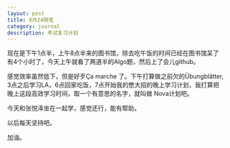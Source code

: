 ```yaml
---
layout: post
title: 8月24随笔
category: journal
description: 考试复习计划
---
```


现在是下午1点半，上午8点半来的图书馆，除去吃午饭的时间已经在图书馆呆了有4个小时了，今天上午就看了两道半的Algo题，然后上了会儿github。

感觉效率虽然低下，但是好歹Ça marche 了。下午打算做之前欠的Übungblätter, 3点之后学习LA，6点回家吃饭，7点开始我的憋大招的晚上学习计划，我打算把晚上这段高效学习时间，取一个有意思的名字，就叫做 Nova计划吧。

今天和张悦泽坐在一起学，感觉还行，能有帮助。

以后每天坚持吧。

加油。
